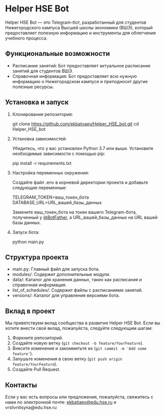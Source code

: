 # Helper HSE Bot

Helper HSE Bot — это Telegram-бот, разработанный для студентов Нижегородского кампуса Высшей школы экономики (ВШЭ), который предоставляет полезную информацию и инструменты для облегчения учебного процесса.

## Функциональные возможности

- Расписание занятий: Бот предоставляет актуальное расписание занятий для студентов ВШЭ.
- Справочная информация: Бот предоставляет всю нужную информацию о Нижегородском кампусе и преподносит другие полезные ресурсы.

## Установка и запуск

1. Клонирование репозитория:

   
   git clone https://github.com/ekbatyaev/Helper_HSE_bot.git
   cd Helper_HSE_bot
   

2. Установка зависимостей:

   Убедитесь, что у вас установлен Python 3.7 или выше. Установите необходимые зависимости с помощью pip:

   
   pip install -r requirements.txt
   

3. Настройка переменных окружения:

   Создайте файл .env в корневой директории проекта и добавьте следующие переменные:

   
   TELEGRAM_TOKEN=ваш_токен_бота
   DATABASE_URL=URL_вашей_базы_данных
   

   Замените ваш_токен_бота на токен вашего Telegram-бота, полученный у [@BotFather](https://t.me/BotFather), а URL_вашей_базы_данных на URL вашей базы данных.

4. Запуск бота:

   
   python main.py
   

## Структура проекта

- main.py: Главный файл для запуска бота.
- modules/: Содержит дополнительные модули.
- data/: Каталог для хранения данных, таких как расписания и справочная информация.
- list_of_schedules/: Содержит файлы с расписаниями занятий.
- versions/: Каталог для управления версиями бота.

## Вклад в проект

Мы приветствуем вклад сообщества в развитие Helper HSE Bot. Если вы хотите внести свой вклад, пожалуйста, следуйте следующим шагам:

1. Форкните репозиторий.
2. Создайте новую ветку (`git checkout -b feature/YourFeature`).
3. Внесите изменения и закоммитьте их (`git commit -m 'Add some feature'`).
4. Запушьте изменения в свою ветку (`git push origin feature/YourFeature`).
5. Создайте Pull Request.


## Контакты

Если у вас есть вопросы или предложения, пожалуйста, свяжитесь с нами по электронной почте: [ekbatiaev@edu.hse.ru](mailto\:ekbatiaev@edu.hse.ru) и vrslivnitsyna\@edu.hse.ru

